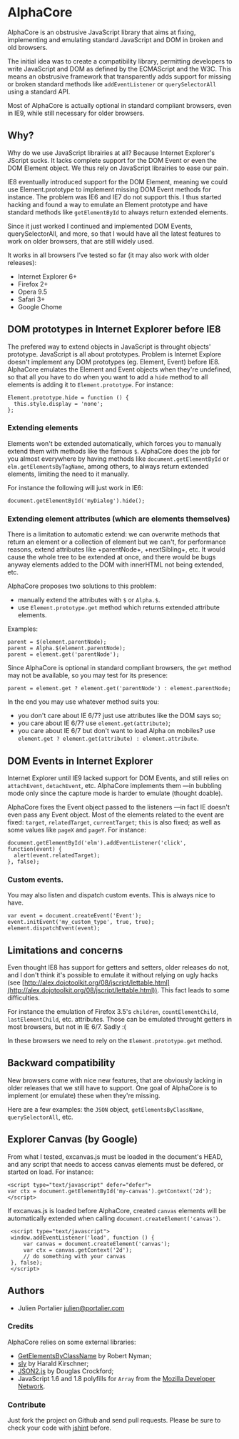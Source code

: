 # AlphaCore

AlphaCore is an obstrusive JavaScript library that aims at fixing, implementing
and emulating standard JavaScript and DOM in broken and old browsers.

The initial idea was to create a compatibility library, permitting developers
to write JavaScript and DOM as defined by the ECMAScript and the W3C. This means
an obstrusive framework that transparently adds support for missing or broken
standard methods like `addEventListener` or `querySelectorAll` using a
standard API.

Most of AlphaCore is actually optional in standard compliant browsers, even in
IE9, while still necessary for older browsers.


## Why?

Why do we use JavaScript librairies at all? Because Internet Explorer's JScript
sucks. It lacks complete support for the DOM Event or even the DOM Element
object. We thus rely on JavaScript librairies to ease our pain.

IE8 eventually introduced support for the DOM Element, meaning we could use
Element.prototype to implement missing DOM Event methods for instance. The
problem was IE6 and IE7 do not support this. I thus started hacking and found
a way to emulate an Element prototype and have standard methods like
`getElementById` to always return extended elements.

Since it just worked I continued and implemented DOM Events, querySelectorAll,
and more, so that I would have all the latest features to work on older
browsers, that are still widely used.

It works in all browsers I’ve tested so far (it may also work with older releases):

- Internet Explorer 6+
- Firefox 2+
- Opera 9.5
- Safari 3+
- Google Chome


## DOM prototypes in Internet Explorer before IE8

The prefered way to extend objects in JavaScript is throught objects' prototype.
JavaScript is all about prototypes. Problem is Internet Explore doesn't implement
any DOM prototypes (eg. Element, Event) before IE8. AlphaCore emulates the
Element and Event objects when they're undefined, so that all you have to do
when you want to add a `hide` method to all elements is adding it to
`Element.prototype`. For instance:

    Element.prototype.hide = function () {
      this.style.display = 'none';
    };

### Extending elements

Elements won't be extended automatically, which forces you to manually extend
them with methods like the famous `$`. AlphaCore does the job for you almost
everywhere by having methods like `document.getElementById` or
`elm.getElementsByTagName`, among others, to always return extended elements,
limiting the need to it manually.

For instance the following will just work in IE6:

    document.getElementById('myDialog').hide();

### Extending element attributes (which are elements themselves)

There is a limitation to automatic extend: we can overwrite methods that return
an element or a collection of element but we can't, for performance reasons,
extend attributes like +parentNode+, +nextSibling+, etc. It would cause the
whole tree to be extended at once, and there would be bugs anyway elements
added to the DOM with innerHTML not being extended, etc.

AlphaCore proposes two solutions to this problem:

- manually extend the attributes with `$` or `Alpha.$`.
- use `Element.prototype.get` method which returns extended attribute elements.

Examples:

    parent = $(element.parentNode);
    parent = Alpha.$(element.parentNode);
    parent = element.get('parentNode');

Since AlphaCore is optional in standard compliant browsers, the `get` method
may not be available, so you may test for its presence:

    parent = element.get ? element.get('parentNode') : element.parentNode;

In the end you may use whatever method suits you:

- you don't care about IE 6/7? just use attributes like the DOM says so;
- you care about IE 6/7? use `element.get(attribute)`;
- you care about IE 6/7 but don't want to load Alpha on mobiles? use
  `element.get ? element.get(attribute) : element.attribute`.


## DOM Events in Internet Explorer

Internet Explorer until IE9 lacked support for DOM Events, and still relies
on `attachEvent`, `detachEvent`, etc. AlphaCore implements them —in bubbling
mode only since the capture mode is harder to emulate (thought doable).

AlphaCore fixes the Event object passed to the listeners —in fact IE doesn't
even pass any Event object. Most of the elements related to the event are fixed:
`target`, `relatedTarget`, `currentTarget`; `this` is also fixed; as well as
some values like `pageX` and `pageY`. For instance:

    document.getElementById('elm').addEventListener('click', function(event) {
      alert(event.relatedTarget);
    }, false);

### Custom events.

You may also listen and dispatch custom events. This is always nice to have.

    var event = document.createEvent('Event');
    event.initEvent('my_custom_type', true, true);
    element.dispatchEvent(event);


## Limitations and concerns

Even thought IE8 has support for getters and setters, older releases do not,
and I don't think it's possible to emulate it without relying on ugly hacks
(see [http://alex.dojotoolkit.org/08/jscript/lettable.html](http://alex.dojotoolkit.org/08/jscript/lettable.html)).
This fact leads to some difficulties.

For instance the emulation of Firefox 3.5's `children`, `countElementChild`,
`lastElementChild`, etc. attributes. Those can be emulated throught getters
in most browsers, but not in IE 6/7. Sadly :(

In these browsers we need to rely on the `Element.prototype.get` method.


## Backward compatibility

New browsers come with nice new features, that are obviously lacking in older
releases that we still have to support. One goal of AlphaCore is to implement
(or emulate) these when they're missing.

Here are a few examples: the `JSON` object, `getElementsByClassName`,
`querySelectorAll`, etc.


## Explorer Canvas (by Google)

From what I tested, excanvas.js must be loaded in the document's HEAD, and any
script that needs to access canvas elements must be defered, or started on
load. For instance:

    <script type="text/javascript" defer="defer">
    var ctx = document.getElementById('my-canvas').getContext('2d');
    </script>

If excanvas.js is loaded before AlphaCore, created `canvas` elements will be
automatically extended when calling `document.createElement('canvas')`.

     <script type="text/javascript">
     window.addEventListener('load', function () {
         var canvas = document.createElement('canvas');
         var ctx = canvas.getContext('2d');
         // do something with your canvas
     }, false);
     </script>


## Authors

- Julien Portalier <julien@portalier.com>

### Credits

AlphaCore relies on some external libraries:

- [GetElementsByClassName](http://robertnyman.com/2008/05/27/the-ultimate-getelementsbyclassname-anno-2008/) by Robert Nyman;
- [sly](https://github.com/digitarald/sly) by Harald Kirschner;
- [JSON2.js](http://www.json.org/js.html) by Douglas Crockford;
- JavaScript 1.6 and 1.8 polyfills for `Array` from the [Mozilla Developer Network](http://developer.mozilla.org/en/Core_JavaScript_1.5_Reference/Global_Objects/Array).

### Contribute

Just fork the project on Github and send pull requests.
Please be sure to check your code with [jshint](http://www.jshint.com/about/) before.

